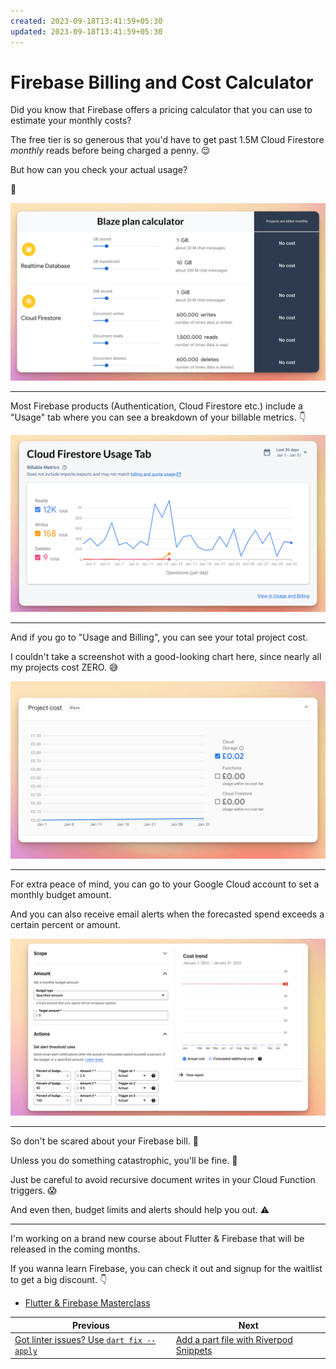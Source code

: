 ```yaml
---
created: 2023-09-18T13:41:59+05:30
updated: 2023-09-18T13:41:59+05:30
---
```

# Firebase Billing and Cost Calculator

Did you know that Firebase offers a pricing calculator that you can use to estimate your monthly costs?

The free tier is so generous that you'd have to get past 1.5M Cloud Firestore *monthly* reads before being charged a penny. 😌

But how can you check your actual usage?

🧵

![](092.1-firebase-pricing-calculator.png)

---

Most Firebase products (Authentication, Cloud Firestore etc.) include a "Usage" tab where you can see a breakdown of your billable metrics. 👇

![](092.2-billable-metrics.png)

---

And if you go to "Usage and Billing", you can see your total project cost.

I couldn't take a screenshot with a good-looking chart here, since nearly all my projects cost ZERO. 😅

![](092.3-cost.png)

---

For extra peace of mind, you can go to your Google Cloud account to set a monthly budget amount.

And you can also receive email alerts when the forecasted spend exceeds a certain percent or amount.


![](092.4-budget-alerts.png)

---

So don't be scared about your Firebase bill. 🤝

Unless you do something catastrophic, you'll be fine. 🙌

Just be careful to avoid recursive document writes in your Cloud Function triggers. 😱

And even then, budget limits and alerts should help you out. ⚠️

---

I'm working on a brand new course about Flutter & Firebase that will be released in the coming months.

If you wanna learn Firebase, you can check it out and signup for the waitlist to get a big discount. 👇

- [Flutter & Firebase Masterclass](https://codewithandrea.com/courses/flutter-firebase-masterclass/)

 
| Previous | Next |
| -------- | ---- |
| [Got linter issues? Use `dart fix --apply`](../0091-dart-fix-apply/index.md) | [Add a part file with Riverpod Snippets](../0093-riverpod-part/index.md) |

